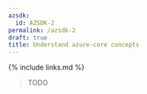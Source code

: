```yaml
---
azsdk:
  id: AZSDK-2
permalink: /azsdk-2
draft: true
title: Understand azure-core concepts
---
```


{% include links.md %}

> TODO